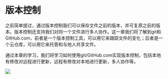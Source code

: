 # 版本控制

之前简单提过，通过版本控制我们可以保存文件之前的版本，并可复原之前的版本。版本控制还支持我们对同一个文件进行多人协作。这一章我们将了解到git和GitHub.com，前者是一个版本控制工具，可以用它来跟踪文件的变化；后者是一个云仓库，可以用它来托管和与他人共享文件。

通过本章的学习，我们将学习如何使用git/GitHub.com实现版本控制，包括本地有修改对远程进行更新，远程有修改对本地进行更新，多人协作等。

![](../../../img/git与github.png)
